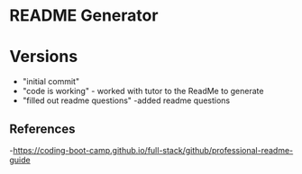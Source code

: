 # README Generator 

# Versions 

- "initial commit" 
- "code is working" - worked with tutor to the ReadMe to generate
- "filled out readme questions" -added readme questions

## References

-https://coding-boot-camp.github.io/full-stack/github/professional-readme-guide
